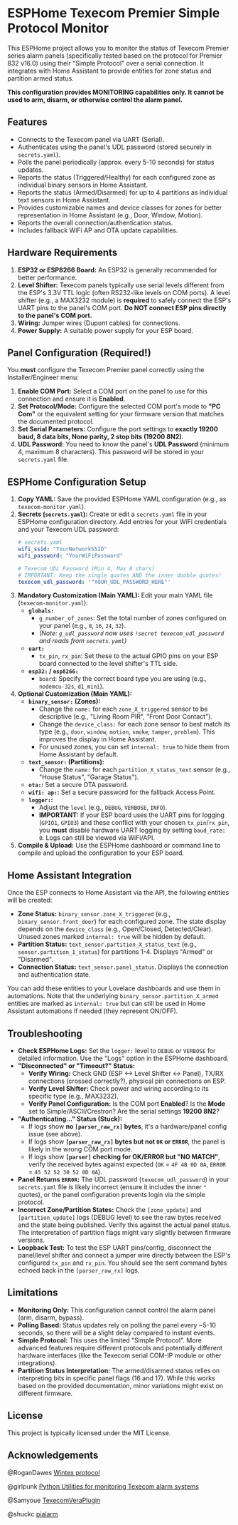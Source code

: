 # ESPHome Texecom Premier Simple Protocol Monitor

This ESPHome project allows you to monitor the status of Texecom Premier series alarm panels (specifically tested based on the protocol for Premier 832 v16.0) using their "Simple Protocol" over a serial connection. It integrates with Home Assistant to provide entities for zone status and partition armed status.

**This configuration provides MONITORING capabilities only. It cannot be used to arm, disarm, or otherwise control the alarm panel.**

## Features

*   Connects to the Texecom panel via UART (Serial).
*   Authenticates using the panel's UDL password (stored securely in `secrets.yaml`).
*   Polls the panel periodically (approx. every 5-10 seconds) for status updates.
*   Reports the status (Triggered/Healthy) for each configured zone as individual binary sensors in Home Assistant.
*   Reports the status (Armed/Disarmed) for up to 4 partitions as individual text sensors in Home Assistant.
*   Provides customizable names and device classes for zones for better representation in Home Assistant (e.g., Door, Window, Motion).
*   Reports the overall connection/authentication status.
*   Includes fallback WiFi AP and OTA update capabilities.

## Hardware Requirements

1.  **ESP32 or ESP8266 Board:** An ESP32 is generally recommended for better performance.
2.  **Level Shifter:** Texecom panels typically use serial levels different from the ESP's 3.3V TTL logic (often RS232-like levels on COM ports). A level shifter (e.g., a MAX3232 module) is **required** to safely connect the ESP's UART pins to the panel's COM port. **Do NOT connect ESP pins directly to the panel's COM port.**
3.  **Wiring:** Jumper wires (Dupont cables) for connections.
4.  **Power Supply:** A suitable power supply for your ESP board.

## Panel Configuration (Required!)

You **must** configure the Texecom Premier panel correctly using the Installer/Engineer menu:

1.  **Enable COM Port:** Select a COM port on the panel to use for this connection and ensure it is **Enabled**.
2.  **Set Protocol/Mode:** Configure the selected COM port's mode to **"PC Com"** or the equivalent setting for your firmware version that matches the documented protocol.
3.  **Set Serial Parameters:** Configure the port settings to **exactly 19200 baud, 8 data bits, None parity, 2 stop bits (19200 8N2)**.
4.  **UDL Password:** You need to know the panel's **UDL Password** (minimum 4, maximum 8 characters). This password will be stored in your `secrets.yaml` file.

## ESPHome Configuration Setup

1.  **Copy YAML:** Save the provided ESPHome YAML configuration (e.g., as `texecom-monitor.yaml`).
2.  **Secrets (`secrets.yaml`):** Create or edit a `secrets.yaml` file in your ESPHome configuration directory. Add entries for your WiFi credentials and your Texecom UDL password:
    ```yaml
    # secrets.yaml
    wifi_ssid: "YourNetworkSSID"
    wifi_password: "YourWiFiPassword"

    # Texecom UDL Password (Min 4, Max 8 chars)
    # IMPORTANT: Keep the single quotes AND the inner double quotes!
    texecom_udl_password: '"YOUR_UDL_PASSWORD_HERE"'
    ```
3.  **Mandatory Customization (Main YAML):** Edit your main YAML file (`texecom-monitor.yaml`):
    *   **`globals:`**
        *   `g_number_of_zones`: Set the total number of zones configured on your panel (e.g., `8`, `16`, `24`, `32`).
        *   *(Note: `g_udl_password` now uses `!secret texecom_udl_password` and reads from `secrets.yaml`)*
    *   **`uart:`**
        *   `tx_pin`, `rx_pin`: Set these to the actual GPIO pins on your ESP board connected to the level shifter's TTL side.
    *   **`esp32:` / `esp8266:`**
        *   `board`: Specify the correct board type you are using (e.g., `nodemcu-32s`, `d1_mini`).
4.  **Optional Customization (Main YAML):**
    *   **`binary_sensor:` (Zones):**
        *   Change the `name:` for each `zone_X_triggered` sensor to be descriptive (e.g., "Living Room PIR", "Front Door Contact").
        *   Change the `device_class:` for each zone sensor to best match its type (e.g., `door`, `window`, `motion`, `smoke`, `tamper`, `problem`). This improves the display in Home Assistant.
        *   For unused zones, you can set `internal: true` to hide them from Home Assistant by default.
    *   **`text_sensor:` (Partitions):**
        *   Change the `name:` for each `partition_X_status_text` sensor (e.g., "House Status", "Garage Status").
    *   **`ota:`:** Set a secure OTA password.
    *   **`wifi: ap:`:** Set a secure password for the fallback Access Point.
    *   **`logger:`:**
        *   Adjust the `level` (e.g., `DEBUG`, `VERBOSE`, `INFO`).
        *   **IMPORTANT:** If your ESP board uses the UART pins for logging (`GPIO1`, `GPIO3`) and these conflict with your chosen `tx_pin`/`rx_pin`, you **must** disable hardware UART logging by setting `baud_rate: 0`. Logs can still be viewed via WiFi/API.
5.  **Compile & Upload:** Use the ESPHome dashboard or command line to compile and upload the configuration to your ESP board.

## Home Assistant Integration

Once the ESP connects to Home Assistant via the API, the following entities will be created:

*   **Zone Status:** `binary_sensor.zone_X_triggered` (e.g., `binary_sensor.front_door`) for each configured zone. The state display depends on the `device_class` (e.g., Open/Closed, Detected/Clear). Unused zones marked `internal: true` will be hidden by default.
*   **Partition Status:** `text_sensor.partition_X_status_text` (e.g., `sensor.partition_1_status`) for partitions 1-4. Displays "Armed" or "Disarmed".
*   **Connection Status:** `text_sensor.panel_status`. Displays the connection and authentication state.

You can add these entities to your Lovelace dashboards and use them in automations. Note that the underlying `binary_sensor.partition_X_armed` entities are marked as `internal: true` but can still be used in Home Assistant automations if needed (they represent ON/OFF).

## Troubleshooting

*   **Check ESPHome Logs:** Set the `logger:` level to `DEBUG` or `VERBOSE` for detailed information. Use the "Logs" option in the ESPHome dashboard.
*   **"Disconnected" or "Timeout?" Status:**
    *   **Verify Wiring:** Check GND (ESP <-> Level Shifter <-> Panel), TX/RX connections (crossed correctly?), physical pin connections on ESP.
    *   **Verify Level Shifter:** Check power and wiring according to its specific type (e.g., MAX3232).
    *   **Verify Panel Configuration:** Is the COM port **Enabled**? Is the **Mode** set to Simple/ASCII/Crestron? Are the serial settings **19200 8N2**?
*   **"Authenticating..." Status (Stuck):**
    *   If logs show **no `[parser_raw_rx]` bytes**, it's a hardware/panel config issue (see above).
    *   If logs show **`[parser_raw_rx]` bytes but not `OK` or `ERR0R`**, the panel is likely in the wrong COM port mode.
    *   If logs show **`[parser]` checking for OK/ERR0R but "NO MATCH"**, verify the received bytes against expected (`OK` = `4F 4B 0D 0A`, `ERR0R` = `45 52 52 30 52 0D 0A`).
*   **Panel Returns `ERR0R`:** The UDL password (`texecom_udl_password`) in your `secrets.yaml` file is likely incorrect (ensure it includes the inner `"` quotes), or the panel configuration prevents login via the simple protocol.
*   **Incorrect Zone/Partition States:** Check the `[zone_update]` and `[partition_update]` logs (DEBUG level) to see the raw bytes received and the state being published. Verify this against the actual panel status. The interpretation of partition flags might vary slightly between firmware versions.
*   **Loopback Test:** To test the ESP UART pins/config, disconnect the panel/level shifter and connect a jumper wire directly between the ESP's configured `tx_pin` and `rx_pin`. You should see the sent command bytes echoed back in the `[parser_raw_rx]` logs.

## Limitations

*   **Monitoring Only:** This configuration cannot control the alarm panel (arm, disarm, bypass).
*   **Polling Based:** Status updates rely on polling the panel every ~5-10 seconds, so there will be a slight delay compared to instant events.
*   **Simple Protocol:** This uses the limited "Simple Protocol". More advanced features require different protocols and potentially different hardware interfaces (like the Texecom serial COM-IP module or other integrations).
*   **Partition Status Interpretation:** The armed/disarmed status relies on interpreting bits in specific panel flags (16 and 17). While this works based on the provided documentation, minor variations might exist on different firmware.

## License

This project is typically licensed under the MIT License.

## Acknowledgements

@RoganDawes [Wintex protocol](https://github.com/RoganDawes/ESPHome_Wintex/tree/main)

@girlpunk [Python Utilities for monitoring Texecom alarm systems](https://github.com/girlpunk/texecom-python/tree/master)

@Samyoue [TexecomVeraPlugin](https://github.com/ludeeus/integration_blueprint)

@shuckc [pialarm](https://github.com/shuckc/pialarm)
